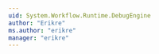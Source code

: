 ```yaml
---
uid: System.Workflow.Runtime.DebugEngine
author: "Erikre"
ms.author: "erikre"
manager: "erikre"
---
```

